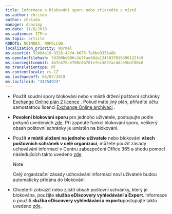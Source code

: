 ```yaml
---
title: Informace o blokování sporu nebo stiskněte v místě
ms.author: chrisda
author: chrisda
manager: dansimp
ms.date: 11/8/2018
ms.audience: ITPro
ms.topic: article
ROBOTS: NOINDEX, NOFOLLOW
localization_priority: Normal
ms.assetid: 52484e19-9328-42f4-b675-7e0be9338a8b
ms.openlocfilehash: 7d300bd006c3e7fae68da1245037819396122fc9
ms.sourcegitcommit: 4b7e478ce700c0b781efec3857ac4dce5bdf00c6
ms.translationtype: MT
ms.contentlocale: cs-CZ
ms.lasthandoff: 06/07/2019
ms.locfileid: "34754923"
---
```

- Použít soudní spory blokování nebo v místě držení poštovní schránky [Exchange Online plán 2 licence](https://docs.microsoft.com/office365/servicedescriptions/office-365-platform-service-description/office-365-plan-options) . Pokud máte jiný plán, přiřadíte účtu samostatnou licenci [Exchange Online archivaci](https://docs.microsoft.com/office365/servicedescriptions/exchange-online-archiving-service-description/exchange-online-archiving-service-description) . 
    
- **Povolení blokování sporu** pro jednoho uživatele, postupujte podle pokynů uvedených [zde](https://docs.microsoft.com/office365/SecurityCompliance/place-a-mailbox-on-litigation-hold). Při zapnuté funkci blokování sporu, veškerý obsah poštovní schránky je umístěn na blokování.
    
- Použít **v místě uložení na jednoho uživatele** nebo blokování **všech poštovních schránek v celé organizaci**, můžete použít zásady uchovávání informací v Centru zabezpečení Office 365 a shodu pomocí následujících takto uvedeno [zde](https://docs.microsoft.com/Office365/securitycompliance/retention-policies ).
    
    > [!NOTE]
    > Celý organizační zásady uchovávání informací noví uživatelé budou automaticky přidána do blokování. 
  
- Chcete-li zobrazit nebo zjistit obsah poštovní schránky, který je blokována, použijte **služba eDiscovery vyhledávání a Export**. Informace o použití **služba eDiscovery vyhledávání a exportu**postupujte takto uvedeno [zde](https://docs.microsoft.com/office365/securitycompliance/export-search-results).
    

